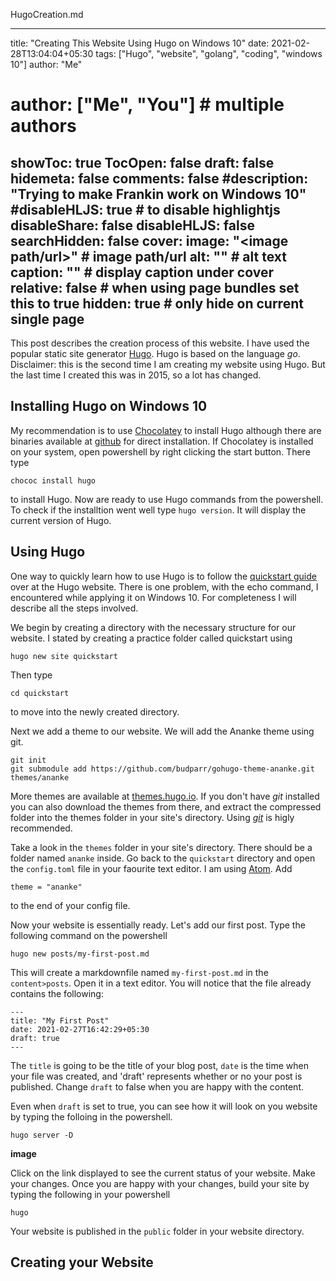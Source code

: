 HugoCreation.md

---
title: "Creating This Website Using Hugo on Windows 10"
date: 2021-02-28T13:04:04+05:30
tags: ["Hugo", "website", "golang", "coding", "windows 10"]
author: "Me"
# author: ["Me", "You"] # multiple authors
showToc: true
TocOpen: false
draft: false
hidemeta: false
comments: false
#description: "Trying to make Frankin work on Windows 10"
#disableHLJS: true # to disable highlightjs
disableShare: false
disableHLJS: false
searchHidden: false
cover:
    image: "<image path/url>" # image path/url
    alt: "<alt text>" # alt text
    caption: "<text>" # display caption under cover
    relative: false # when using page bundles set this to true
    hidden: true # only hide on current single page
---



This post describes the creation process of this website. I have used the popular static site generator [Hugo](https://gohugo.io/). Hugo is based on the language *go*. Disclaimer: this is the second time I am creating my website using Hugo. But the last time I created this was in 2015, so a lot has changed.

## Installing Hugo on Windows 10
My recommendation is to use [Chocolatey](https://chocolatey.org/) to install Hugo although there are binaries available at [github](https://github.com/gohugoio/hugo/releases) for direct installation. If Chocolatey is installed on your system, open powershell by right clicking the start button. There type

```
chococ install hugo
```

to install Hugo. Now are ready to use Hugo commands from the powershell. To check if the installtion went well type `hugo version`. It will display the current version of Hugo.

## Using Hugo

One way to quickly learn how to use Hugo is to follow the [quickstart guide](https://gohugo.io/getting-started/quick-start/) over at the Hugo website. There is one problem, with the echo command, I encountered while applying it on Windows 10. For completeness I will describe all the steps involved.

We begin by creating a directory with the necessary structure for our website. I stated by creating a practice folder called quickstart using

```
hugo new site quickstart
```
Then type
```
cd quickstart
```
to move into the newly created directory.

Next we add a theme to our website. We will add the Ananke theme using git.

```
git init
git submodule add https://github.com/budparr/gohugo-theme-ananke.git themes/ananke
```
More themes are available at [themes.hugo.io](https://themes.gohugo.io/). If you don't have *git* installed you can also download the themes from there, and extract the compressed folder into the themes folder in your site's directory. Using [*git*](https://git-scm.com/downloads) is higly recommended.

Take a look in the `themes` folder in your site's directory. There should be a folder named `ananke` inside. Go back to the `quickstart` directory and open the `config.toml` file in your faourite text editor. I am using [Atom](). Add
```
theme = "ananke"
```
to the end of your config file.

Now your website is essentially ready. Let's add our first post. Type the following command on the powershell

```
hugo new posts/my-first-post.md
```
This will create a markdownfile named `my-first-post.md` in the `content>posts`. Open it in a text editor. You will notice that the file already contains the following:
```
---
title: "My First Post"
date: 2021-02-27T16:42:29+05:30
draft: true
---
```
The `title` is going to be the title of your blog post, `date` is the time when your file was created, and 'draft' represents whether or no your post is published. Change `draft` to false when you are happy with the content.

Even when `draft` is set to true, you can see how it will look on you website by typing the folloing in the powershell.

```
hugo server -D
```

**image**

Click on the link displayed to see the current status of your website. Make your changes. Once you are happy with your changes, build your site by typing the following in your powershell
```
hugo
```
Your website is published in the `public` folder in your website directory.

## Creating your Website
